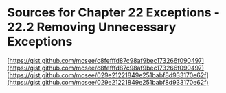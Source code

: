 # Sources for Chapter 22 Exceptions - 22.2 Removing Unnecessary Exceptions

[https://gist.github.com/mcsee/c8fefffd87c98af9bec173266f090497](https://gist.github.com/mcsee/c8fefffd87c98af9bec173266f090497)
[https://gist.github.com/mcsee/029e21221849e251babf8d933170e62f](https://gist.github.com/mcsee/029e21221849e251babf8d933170e62f)